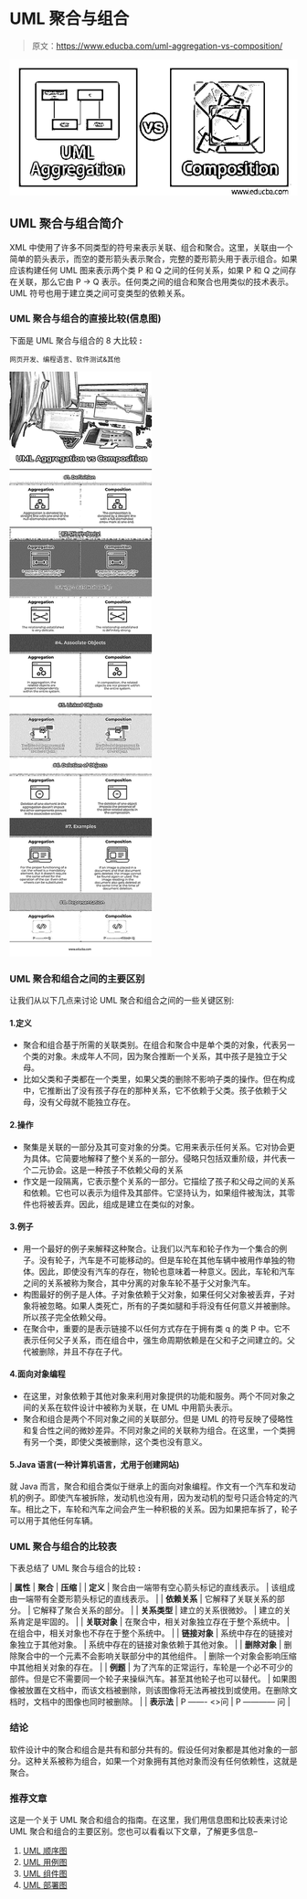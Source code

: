 # UML 聚合与组合

> 原文：<https://www.educba.com/uml-aggregation-vs-composition/>

![UML-Aggregation-vs-Composition](img/c18684f40909085417174435cd2cf448.png)



## UML 聚合与组合简介

XML 中使用了许多不同类型的符号来表示关联、组合和聚合。这里，关联由一个简单的箭头表示，而空的菱形箭头表示聚合，完整的菱形箭头用于表示组合。如果应该构建任何 UML 图来表示两个类 P 和 Q 之间的任何关系，如果 P 和 Q 之间存在关联，那么它由 P -> Q 表示。任何类之间的组合和聚合也用类似的技术表示。UML 符号也用于建立类之间可变类型的依赖关系。

### UML 聚合与组合的直接比较(信息图)

下面是 UML 聚合与组合的 8 大比较 **:**

<small>网页开发、编程语言、软件测试&其他</small>

![UML Aggregation vs Composition info](img/e6e32886c2101120d9f27aa69b76f702.png)



### UML 聚合和组合之间的主要区别

让我们从以下几点来讨论 UML 聚合和组合之间的一些关键区别:

#### 1.定义

*   聚合和组合基于所需的关联类别。在组合和聚合中是单个类的对象，代表另一个类的对象。未成年人不同，因为聚合推断一个关系，其中孩子是独立于父母。
*   比如父类和子类都在一个类里，如果父类的删除不影响子类的操作。但在构成中，它推断出了没有孩子存在的那种关系，它不依赖于父类。孩子依赖于父母，没有父母就不能独立存在。

#### 2.操作

*   聚集是关联的一部分及其可变对象的分类。它用来表示任何关系。它对协会更为具体。它简要地解释了整个关系的一部分。侵略只包括双重阶级，并代表一个二元协会。这是一种孩子不依赖父母的关系
*   作文是一段隔离，它表示整个关系的一部分。它描绘了孩子和父母之间的关系和依赖。它也可以表示为组件及其部件。它坚持认为，如果组件被淘汰，其零件也将被丢弃。因此，组成是建立在类似的对象。

#### 3.例子

*   用一个最好的例子来解释这种聚合。让我们以汽车和轮子作为一个集合的例子。没有轮子，汽车是不可能移动的。但是车轮在其他车辆中被用作单独的物体。因此，即使没有汽车的存在，物轮也意味着一种意义。因此，车轮和汽车之间的关系被称为聚合，其中分离的对象车轮不基于父对象汽车。
*   构图最好的例子是人体。子对象依赖于父对象，如果任何父对象被丢弃，子对象将被忽略。如果人类死亡，所有的子类如腿和手将没有任何意义并被删除。所以孩子完全依赖父母。
*   在聚合中，重要的是表示链接不以任何方式存在于拥有类 q 的类 P 中。它不表示任何父子关系，而在组合中，强生命周期依赖是在父和子之间建立的。父代被删除，并且不存在子代。

#### 4.面向对象编程

*   在这里，对象依赖于其他对象来利用对象提供的功能和服务。两个不同对象之间的关系在软件设计中被称为关联，在 UML 中用箭头表示。
*   聚合和组合是两个不同对象之间的关联部分。但是 UML 的符号反映了侵略性和复合性之间的微妙差异。不同对象之间的关联称为组合。在这里，一个类拥有另一个类，即使父类被删除，这个类也没有意义。

#### 5.Java 语言(一种计算机语言，尤用于创建网站)

就 Java 而言，聚合和组合类似于继承上的面向对象编程。作文有一个汽车和发动机的例子。即使汽车被拆除，发动机也没有用，因为发动机的型号只适合特定的汽车。相比之下，车轮和汽车之间会产生一种积极的关系。因为如果把车拆了，轮子可以用于其他任何车辆。

### UML 聚合与组合的比较表

下表总结了 UML 聚合与组合的比较 **:**

| **属性** | **聚合** | **压缩** |
| **定义** | 聚合由一端带有空心箭头标记的直线表示。 | 该组成由一端带有全菱形箭头标记的直线表示。 |
| **依赖关系** | 它解释了关联关系的部分。 | 它解释了聚合关系的部分。 |
| **关系类型** | 建立的关系很微妙。 | 建立的关系肯定是牢固的。 |
| **关联对象** | 在聚合中，相关对象独立存在于整个系统中。 | 在组合中，相关对象也不存在于整个系统中。 |
| **链接对象** | 系统中存在的链接对象独立于其他对象。 | 系统中存在的链接对象依赖于其他对象。 |
| **删除对象** | 删除聚合中的一个元素不会影响关联部分中的其他组件。 | 删除一个对象会影响压缩中其他相关对象的存在。 |
| **例题** | 为了汽车的正常运行，车轮是一个必不可少的部件。但是它不需要同一个轮子来操纵汽车。甚至其他轮子也可以替代。 | 如果图像被放置在文档中，而该文档被删除，则该图像将无法再被找到或使用。在删除文档时，文档中的图像也同时被删除。 |
| **表示法** | P ——- <>问 | P ———— <filled>问</filled> |

### 结论

软件设计中的聚合和组合是共有和部分共有的。假设任何对象都是其他对象的一部分。这种关系被称为组合，如果一个对象拥有其他对象而没有任何依赖性，这就是聚合。

### 推荐文章

这是一个关于 UML 聚合和组合的指南。在这里，我们用信息图和比较表来讨论 UML 聚合和组合的主要区别。您也可以看看以下文章，了解更多信息–

1.  [UML 顺序图](https://www.educba.com/uml-sequence-diagram/)
2.  [UML 用例图](https://www.educba.com/uml-use-case-diagram/)
3.  [UML 组件图](https://www.educba.com/uml-component-diagram/)
4.  [UML 部署图](https://www.educba.com/uml-deployment-diagram/)





